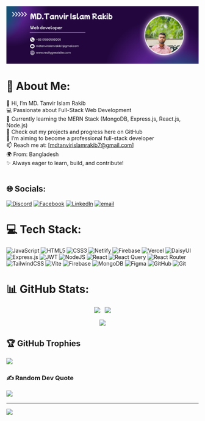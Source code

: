 
<img src="./profile-banner-image.png" />


# 💫 About Me:
👋 Hi, I’m MD. Tanvir Islam Rakib<br>💻 Passionate about Full-Stack Web Development<br>🌱 Currently learning the MERN Stack (MongoDB, Express.js, React.js, Node.js)<br>📁 Check out my projects and progress here on GitHub<br>🔭 I’m aiming to become a professional full-stack developer<br>📫 Reach me at: [mdtanvirislamrakib7@gmail.com]<br>🌍 From: Bangladesh<br>✨ Always eager to learn, build, and contribute!<br><br>


## 🌐 Socials:
[![Discord](https://img.shields.io/badge/Discord-%237289DA.svg?logo=discord&logoColor=white)](https://discord.gg/rakib06327) [![Facebook](https://img.shields.io/badge/Facebook-%231877F2.svg?logo=Facebook&logoColor=white)](https://facebook.com/ra.k.ib.912236) [![LinkedIn](https://img.shields.io/badge/LinkedIn-%230077B5.svg?logo=linkedin&logoColor=white)](https://linkedin.com/in/tanvir-islam-rakib) [![email](https://img.shields.io/badge/Email-D14836?logo=gmail&logoColor=white)](mailto:mdtanvirislamrakib7@gmail.com) 

# 💻 Tech Stack:
![JavaScript](https://img.shields.io/badge/javascript-%23323330.svg?style=flat-square&logo=javascript&logoColor=%23F7DF1E) ![HTML5](https://img.shields.io/badge/html5-%23E34F26.svg?style=flat-square&logo=html5&logoColor=white) ![CSS3](https://img.shields.io/badge/css3-%231572B6.svg?style=flat-square&logo=css3&logoColor=white) ![Netlify](https://img.shields.io/badge/netlify-%23000000.svg?style=flat-square&logo=netlify&logoColor=#00C7B7) ![Firebase](https://img.shields.io/badge/firebase-%23039BE5.svg?style=flat-square&logo=firebase) ![Vercel](https://img.shields.io/badge/vercel-%23000000.svg?style=flat-square&logo=vercel&logoColor=white) ![DaisyUI](https://img.shields.io/badge/daisyui-5A0EF8?style=flat-square&logo=daisyui&logoColor=white) ![Express.js](https://img.shields.io/badge/express.js-%23404d59.svg?style=flat-square&logo=express&logoColor=%2361DAFB) ![JWT](https://img.shields.io/badge/JWT-black?style=flat-square&logo=JSON%20web%20tokens) ![NodeJS](https://img.shields.io/badge/node.js-6DA55F?style=flat-square&logo=node.js&logoColor=white) ![React](https://img.shields.io/badge/react-%2320232a.svg?style=flat-square&logo=react&logoColor=%2361DAFB) ![React Query](https://img.shields.io/badge/-React%20Query-FF4154?style=flat-square&logo=react%20query&logoColor=white) ![React Router](https://img.shields.io/badge/React_Router-CA4245?style=flat-square&logo=react-router&logoColor=white) ![TailwindCSS](https://img.shields.io/badge/tailwindcss-%2338B2AC.svg?style=flat-square&logo=tailwind-css&logoColor=white) ![Vite](https://img.shields.io/badge/vite-%23646CFF.svg?style=flat-square&logo=vite&logoColor=white) ![Firebase](https://img.shields.io/badge/firebase-a08021?style=flat-square&logo=firebase&logoColor=ffcd34) ![MongoDB](https://img.shields.io/badge/MongoDB-%234ea94b.svg?style=flat-square&logo=mongodb&logoColor=white) ![Figma](https://img.shields.io/badge/figma-%23F24E1E.svg?style=flat-square&logo=figma&logoColor=white) ![GitHub](https://img.shields.io/badge/github-%23121011.svg?style=flat-square&logo=github&logoColor=white) ![Git](https://img.shields.io/badge/git-%23F05033.svg?style=flat-square&logo=git&logoColor=white)
# 📊 GitHub Stats:
<p align="center">
  <img src="https://github-readme-stats.vercel.app/api?username=mdtanvirislamrakib&theme=calm_pink&hide_border=false&include_all_commits=true&count_private=true" />
  &nbsp;
  <img src="https://nirzak-streak-stats.vercel.app/?user=mdtanvirislamrakib&theme=calm_pink&hide_border=false" />
</p>

<p align="center">
  <img src="https://github-readme-stats.vercel.app/api/top-langs/?username=mdtanvirislamrakib&theme=calm_pink&hide_border=false&include_all_commits=true&count_private=true&layout=compact" />
</p>


## 🏆 GitHub Trophies
![](https://github-profile-trophy.vercel.app/?username=mdtanvirislamrakib&theme=github_dark_dimmed&no-frame=true&no-bg=true&margin-w=4)

### ✍️ Random Dev Quote
![](https://quotes-github-readme.vercel.app/api?type=horizontal&theme=tokyonight)

---
[![](https://visitcount.itsvg.in/api?id=mdtanvirislamrakib&icon=2&color=11)](https://visitcount.itsvg.in)

<!-- Proudly created with GPRM ( https://gprm.itsvg.in ) -->
